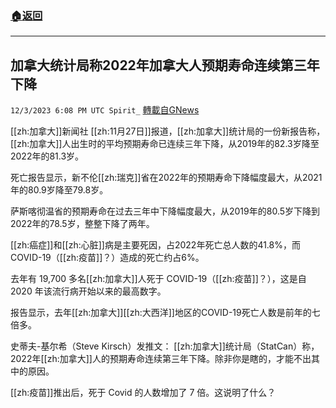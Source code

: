 ###  [:house:返回](README.md)
---


## 加拿大统计局称2022年加拿大人预期寿命连续第三年下降
`12/3/2023 6:08 PM UTC Spirit_` [轉載自GNews](https://gnews.org/articles/2066637)


[[zh:加拿大]]新闻社 [[zh:11月27日]]报道，[[zh:加拿大]]统计局的一份新报告称，[[zh:加拿大]]人出生时的平均预期寿命已连续三年下降，从2019年的82.3岁降至2022年的81.3岁。

死亡报告显示，新不伦[[zh:瑞克]]省在2022年的预期寿命下降幅度最大，从2021年的80.9岁降至79.8岁。

萨斯喀彻温省的预期寿命在过去三年中下降幅度最大，从2019年的80.5岁下降到2022年的78.5岁，整整下降了两年。

[[zh:癌症]]和[[zh:心脏]]病是主要死因，占2022年死亡总人数的41.8%，而COVID-19（[[zh:疫苗]]？）造成的死亡约占6%。

去年有 19,700 多名[[zh:加拿大]]人死于 COVID-19（[[zh:疫苗]]？），这是自 2020 年该流行病开始以来的最高数字。

报告显示，去年[[zh:加拿大]][[zh:大西洋]]地区的COVID-19死亡人数是前年的七倍多。

史蒂夫-基尔希（Steve Kirsch）发推文： [[zh:加拿大]]统计局（StatCan）称，2022年[[zh:加拿大]]人的预期寿命连续第三年下降。除非你是瞎的，才能不出其中的原因。

[[zh:疫苗]]推出后，死于 Covid 的人数增加了 7 倍。这说明了什么？

